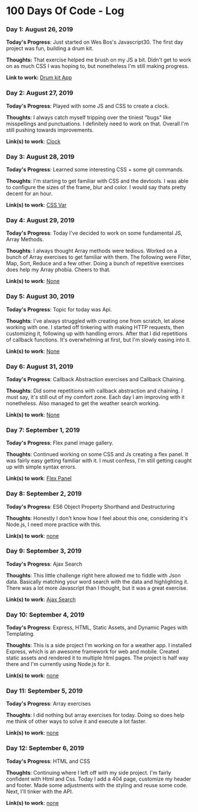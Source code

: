 # 100 Days Of Code - Log

### Day 1: August 26, 2019

**Today's Progress**: Just started on Wes Bos's Javascript30. The first day project was fun, building a drum kit.

**Thoughts:** That exercise helped me brush on my JS a bit. Didn't get to work on as much CSS I was hoping to, but nonetheless I'm still making progress.

**Link to work:** [Drum kit App](https://confident-knuth-3f7e24.netlify.com)

### Day 2: August 27, 2019

**Today's Progress**: Played with some JS and CSS to create a clock.

**Thoughts**: I always catch myself tripping over the tiniest "bugs" like misspellings and punctuations. I definitely need to work on that. Overall I'm still pushing towards improvements.

**Link(s) to work**: [Clock](https://suspicious-varahamihira-9ee2ad.netlify.com)

### Day 3: August 28, 2019

**Today's Progress**: Learned some interesting CSS + some git commands.

**Thoughts**: I'm starting to get familiar with CSS and the devtools. I was able to configure the sizes of the frame, blur and color. I would say thats pretty decent for an hour.

**Link(s) to work**: [CSS Var](https://dazzling-swartz-afa85f.netlify.com)

### Day 4: August 29, 2019

**Today's Progress**: Today I've decided to work on some fundamental JS, Array Methods.

**Thoughts**: I always thought Array methods were tedious. Worked on a bunch of Array exercises to get familiar with them. The following were Filter, Map, Sort, Reduce and a few other. Doing a bunch of repetitive exercises does help my Array phobia. Cheers to that.

**Link(s) to work**: [None]()

### Day 5: August 30, 2019

**Today's Progress**: Topic for today was Api.

**Thoughts**: I've always struggled with creating one from scratch, let alone working with one. I started off tinkering with making HTTP requests, then customizing it, following up with handling errors. After that I did repetitions of callback functions. It's overwhelming at first, but I'm slowly easing into it.

**Link(s) to work**: [None]()

### Day 6: August 31, 2019

**Today's Progress**: Callback Abstraction exercises and Callback Chaining.

**Thoughts**: Did some repetitions with callback abstraction and chaining. I must say, it's still out of my comfort zone. Each day I am improving with it nonetheless. Also managed to get the weather search working.

**Link(s) to work**: [None]()

### Day 7: September 1, 2019

**Today's Progress**: Flex panel image gallery.

**Thoughts**: Continued working on some CSS and Js creating a flex panel. It was fairly easy getting familiar with it. I must confess, I'm still getting caught up with simple syntax errors.

**Link(s) to work**: [Flex Panel](https://agitated-visvesvaraya-18c196.netlify.com)

### Day 8: September 2, 2019

**Today's Progress**: ES6 Object Property Shorthand and Destructuring

**Thoughts**: Honestly I don't know how I feel about this one, considering it's Node.js, I need more practice with this.

**Link(s) to work**: [none]()

### Day 9: September 3, 2019

**Today's Progress**: Ajax Search

**Thoughts**: This little challenge right here allowed me to fiddle with Json data. Basically matching your word search with the data and highlighting it. There was a lot more Javascript than I thought, but it was a great exercise.

**Link(s) to work**: [Ajax Search](https://blissful-khorana-ae5b31.netlify.com)

### Day 10: September 4, 2019

**Today's Progress**: Express, HTML, Static Assets, and Dynamic Pages with Templating.

**Thoughts**: This is a side project I'm working on for a weather app. I installed Express, which is an awesome framework for web and mobile. Created static assets and rendered it to multiple html pages. The project is half way there and I'm currently using Node.js for it.

**Link(s) to work**: [none]()

### Day 11: September 5, 2019

**Today's Progress**: Array exercises

**Thoughts**: I did nothing but array exercises for today. Doing so does help me think of other ways to solve it and execute a lot faster.

**Link(s) to work**: [none]()

### Day 12: September 6, 2019

**Today's Progress**: HTML and CSS

**Thoughts**: Continuing where I left off with my side project. I'm fairly confident with Html and Css. Today I add a 404 page, customize my header and footer. Made some adjustments with the styling and reuse some code. Next, I'll tinker with the API.

**Link(s) to work**: [none]()
